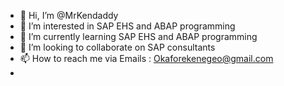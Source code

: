- 👋 Hi, I’m @MrKendaddy
- 👀 I’m interested in SAP EHS and ABAP programming 
- 🌱 I’m currently learning SAP EHS and ABAP programming
- 💞️ I’m looking to collaborate on SAP consultants
- 📫 How to reach me via Emails : Okaforekenegeo@gmail.com
- 

<!---
MrKendaddy/MrKendaddy is a ✨ special ✨ repository because its `README.md` (this file) appears on your GitHub profile.
You can click the Preview link to take a look at your changes.
--->
